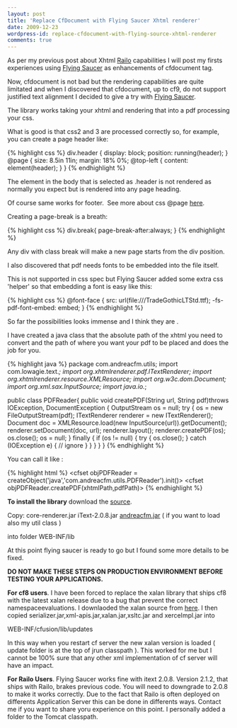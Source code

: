```yaml
---
layout: post
title: 'Replace CfDocument with Flying Saucer Xhtml renderer'
date: 2009-12-23
wordpress-id: replace-cfdocument-with-flying-source-xhtml-renderer
comments: true
---
```

As per my previous post about Xhtml <a href="http://www.getrailo.org/" target="_blank">Railo</a> capabilities I will post my firsts experiences using <a href="https://xhtmlrenderer.dev.java.net/" target="_blank">Flying Saucer</a> as enhancements of cfdocument tag.

Now, cfdocument is not bad but the rendering capabilities are quite limitated and when I discovered that cfdocument, up to cf9, do not support justified text alignment I decided to give a try with <a href="https://xhtmlrenderer.dev.java.net/" target="_blank">Flying Saucer</a>.
<!--more-->
The library works taking your xhtml and rendering that into a pdf processing your css.

What is good is that css2 and 3 are processed correctly so, for example, you can create a page header like:

{% highlight css %}
div.header {
display: block;
position: running(header);
}
@page {
  size: 8.5in 11in;
  margin: 18% 0%;
  @top-left {
   content: element(header);
  }
}
{% endhighlight   %}

The element in the body that is selected as .header is not rendered as normally you expect but is rendered into any page heading.

Of course same works for footer.  See more about css @page <a href="http://www.w3.org/TR/CSS2/page.html" target="_blank">here</a>.

Creating a page-break is a breath:

{% highlight css %}
div.break{
    page-break-after:always;
}
{% endhighlight   %}

Any div with class break will make a new page starts from the div position.

I also discovered that pdf needs fonts to be embedded into the file itself.

This is not supported in css spec but Flying Saucer added some extra css 'helper' so that embedding a font is easy like this:

{% highlight css %}
@font-face {
    src: url(file:///TradeGothicLTStd.ttf);
    -fs-pdf-font-embed: embed;
    }
{% endhighlight   %}

So far the possibilities looks immense and I think they are .

I have created a java class that the absolute path of the xhtml you need to convert and the path of where you want your pdf to be placed and does the job for you.

{% highlight java %}
package com.andreacfm.utils;
import com.lowagie.text.*;
import org.xhtmlrenderer.pdf.ITextRenderer;
import org.xhtmlrenderer.resource.XMLResource;
import org.w3c.dom.Document;
import org.xml.sax.InputSource;
import java.io.*;

public class PDFReader{
    public void createPDF(String url, String pdf)throws IOException, DocumentException {
        OutputStream os = null;
        try {
            os = new FileOutputStream(pdf);
            ITextRenderer renderer = new ITextRenderer();
            Document doc = XMLResource.load(new InputSource(url)).getDocument();
            renderer.setDocument(doc, url);
            renderer.layout();
            renderer.createPDF(os);
            os.close();
            os = null;
            }
         finally {
            if (os != null) {
                try {
                    os.close();
                    } catch (IOException e) {
                    // ignore
                }
             }
         }
     }
 }
{% endhighlight   %}

You can call it like :

{% highlight html %}
<cfset objPDFReader = createObject('java','com.andreacfm.utils.PDFReader').init()>
<cfset objPDFReader.createPDF(xhtmlPath,pdfPath)>
{% endhighlight   %}

<strong>To install the library</strong> download the <a href="https://xhtmlrenderer.dev.java.net/">source</a>.

Copy:
core-renderer.jar
iText-2.0.8.jar
<a href="/get/andreacfm.jar" target="_blank">andreacfm.jar</a> ( if you want to load also my util class )

into folder WEB-INF/lib

At this point flying saucer is ready to go but I found some more details to be fixed.

<strong>DO NOT MAKE THESE STEPS ON PRODUCTION ENVIRONMENT BEFORE  TESTING YOUR APPLICATIONS.</strong>

<strong>
</strong>

<strong>For cf8 users</strong>. I have been forced to replace the xalan library that ships cf8 with the latest xalan release due to a bug that prevent the correct namespaceevaluations.
I downlaoded the xalan source from <a href="http://apache.panu.it/xml/xalan-j/">here</a>. I then copied serializer.jar,xml-apis.jar,xalan.jar,xsltc.jar and xerceImpl.jar into

WEB-INF/cfusion/lib/updates

In this way when you restart cf server the new xalan version is loaded ( update folder is at the top of jrun classpath ). This worked for me but I cannot be 100% sure that any other xml implementation of cf server will have an impact.

<strong>For Railo Users</strong>. Flying Saucer works fine with itext 2.0.8. Version 2.1.2, that ships with Railo, brakes previous code. You will need to downgrade to 2.0.8 to make it works correctly. Due to the fact that Railo is often deployed on differents Application Server this can be done in differents ways. Contact me if you want to share yoru experience on this point.
I personally added a folder to the Tomcat classpath.
